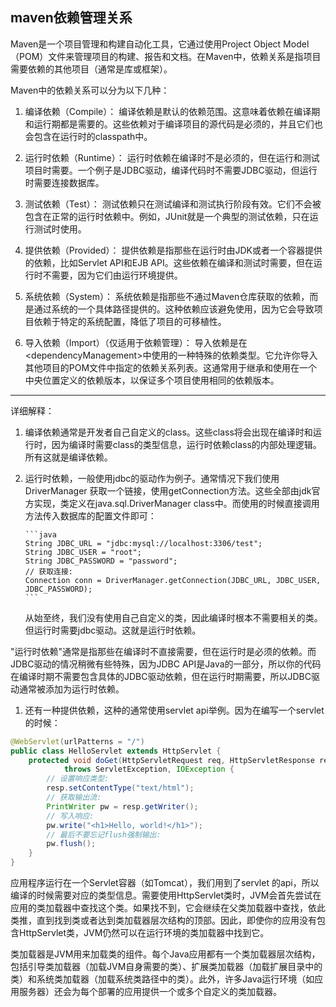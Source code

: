 ## maven依赖管理关系

Maven是一个项目管理和构建自动化工具，它通过使用Project Object Model（POM）文件来管理项目的构建、报告和文档。在Maven中，依赖关系是指项目需要依赖的其他项目（通常是库或框架）。

Maven中的依赖关系可以分为以下几种：

1. 编译依赖（Compile）：
   编译依赖是默认的依赖范围。这意味着依赖在编译期和运行期都是需要的。这些依赖对于编译项目的源代码是必须的，并且它们也会包含在运行时的classpath中。

1. 运行时依赖（Runtime）：
   运行时依赖在编译时不是必须的，但在运行和测试项目时需要。一个例子是JDBC驱动，编译代码时不需要JDBC驱动，但运行时需要连接数据库。

1. 测试依赖（Test）：
   测试依赖只在测试编译和测试执行阶段有效。它们不会被包含在正常的运行时依赖中。例如，JUnit就是一个典型的测试依赖，只在运行测试时使用。

1. 提供依赖（Provided）：
   提供依赖是指那些在运行时由JDK或者一个容器提供的依赖，比如Servlet API和EJB API。这些依赖在编译和测试时需要，但在运行时不需要，因为它们由运行环境提供。

1. 系统依赖（System）：
   系统依赖是指那些不通过Maven仓库获取的依赖，而是通过系统的一个具体路径提供的。这种依赖应该避免使用，因为它会导致项目依赖于特定的系统配置，降低了项目的可移植性。

1. 导入依赖（Import）（仅适用于依赖管理）：
   导入依赖是在\<dependencyManagement>中使用的一种特殊的依赖类型。它允许你导入其他项目的POM文件中指定的依赖关系列表。这通常用于继承和使用在一个中央位置定义的依赖版本，以保证多个项目使用相同的依赖版本。

---

详细解释：

1.  编译依赖通常是开发者自己自定义的class。这些class将会出现在编译时和运行时，因为编译时需要class的类型信息，运行时依赖class的内部处理逻辑。所有这就是编译依赖。

2.  运行时依赖，一般使用jdbc的驱动作为例子。通常情况下我们使用DriverManager 获取一个链接，使用getConnection方法。这些全部由jdk官方实现，类定义在java.sql.DriverManager class中。而使用的时候直接调用方法传入数据库的配置文件即可：

        ```java
        String JDBC_URL = "jdbc:mysql://localhost:3306/test";
        String JDBC_USER = "root";
        String JDBC_PASSWORD = "password";
        // 获取连接:
        Connection conn = DriverManager.getConnection(JDBC_URL, JDBC_USER, JDBC_PASSWORD);
        ```

    从始至终，我们没有使用自己自定义的类，因此编译时根本不需要相关的类。但运行时需要jdbc驱动。这就是运行时依赖。

"运行时依赖"通常是指那些在编译时不直接需要，但在运行时是必须的依赖。而JDBC驱动的情况稍微有些特殊，因为JDBC API是Java的一部分，所以你的代码在编译时期不需要包含具体的JDBC驱动依赖，但在运行时期需要，所以JDBC驱动通常被添加为运行时依赖。

1. 还有一种提供依赖，这种的通常使用servlet api举例。因为在编写一个servlet的时候：

```java
@WebServlet(urlPatterns = "/")
public class HelloServlet extends HttpServlet {
    protected void doGet(HttpServletRequest req, HttpServletResponse resp)
            throws ServletException, IOException {
        // 设置响应类型:
        resp.setContentType("text/html");
        // 获取输出流:
        PrintWriter pw = resp.getWriter();
        // 写入响应:
        pw.write("<h1>Hello, world!</h1>");
        // 最后不要忘记flush强制输出:
        pw.flush();
    }
}
```

应用程序运行在一个Servlet容器（如Tomcat），我们用到了servlet 的api，所以编译的时候需要对应的类型信息。需要使用HttpServlet类时，JVM会首先尝试在应用的类加载器中查找这个类。如果找不到，它会继续在父类加载器中查找，依此类推，直到找到类或者达到类加载器层次结构的顶部。因此，即使你的应用没有包含HttpServlet类，JVM仍然可以在运行环境的类加载器中找到它。

类加载器是JVM用来加载类的组件。每个Java应用都有一个类加载器层次结构，包括引导类加载器（加载JVM自身需要的类）、扩展类加载器（加载扩展目录中的类）和系统类加载器（加载系统类路径中的类）。此外，许多Java运行环境（如应用服务器）还会为每个部署的应用提供一个或多个自定义的类加载器。
